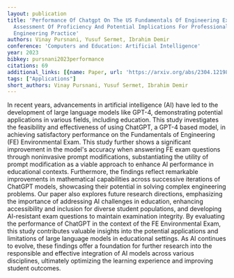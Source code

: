 ```yaml
---
layout: publication
title: 'Performance Of Chatgpt On The US Fundamentals Of Engineering Exam: Comprehensive
  Assessment Of Proficiency And Potential Implications For Professional Environmental
  Engineering Practice'
authors: Vinay Pursnani, Yusuf Sermet, Ibrahim Demir
conference: 'Computers and Education: Artificial Intelligence'
year: 2023
bibkey: pursnani2023performance
citations: 69
additional_links: [{name: Paper, url: 'https://arxiv.org/abs/2304.12198'}]
tags: ["Applications"]
short_authors: Vinay Pursnani, Yusuf Sermet, Ibrahim Demir
---
```

In recent years, advancements in artificial intelligence (AI) have led to the
development of large language models like GPT-4, demonstrating potential
applications in various fields, including education. This study investigates
the feasibility and effectiveness of using ChatGPT, a GPT-4 based model, in
achieving satisfactory performance on the Fundamentals of Engineering (FE)
Environmental Exam. This study further shows a significant improvement in the
model's accuracy when answering FE exam questions through noninvasive prompt
modifications, substantiating the utility of prompt modification as a viable
approach to enhance AI performance in educational contexts. Furthermore, the
findings reflect remarkable improvements in mathematical capabilities across
successive iterations of ChatGPT models, showcasing their potential in solving
complex engineering problems. Our paper also explores future research
directions, emphasizing the importance of addressing AI challenges in
education, enhancing accessibility and inclusion for diverse student
populations, and developing AI-resistant exam questions to maintain examination
integrity. By evaluating the performance of ChatGPT in the context of the FE
Environmental Exam, this study contributes valuable insights into the potential
applications and limitations of large language models in educational settings.
As AI continues to evolve, these findings offer a foundation for further
research into the responsible and effective integration of AI models across
various disciplines, ultimately optimizing the learning experience and
improving student outcomes.